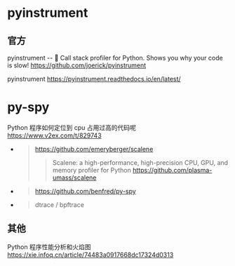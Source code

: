 
# pyinstrument

## 官方

pyinstrument -- 🚴 Call stack profiler for Python. Shows you why your code is slow! https://github.com/joerick/pyinstrument

pyinstrument https://pyinstrument.readthedocs.io/en/latest/

# py-spy

Python 程序如何定位到 cpu 占用过高的代码呢 https://www.v2ex.com/t/829743
- > https://github.com/emeryberger/scalene
  >> Scalene: a high-performance, high-precision CPU, GPU, and memory profiler for Python https://github.com/plasma-umass/scalene
- > https://github.com/benfred/py-spy
- > dtrace / bpftrace

## 其他

Python 程序性能分析和火焰图 https://xie.infoq.cn/article/74483a0917668dc17324d0313
